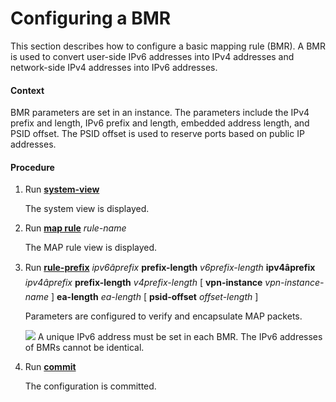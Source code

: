 Configuring a BMR
=================

This section describes how to configure a basic mapping rule (BMR). A BMR is used to convert user-side IPv6 addresses into IPv4 addresses and network-side IPv4 addresses into IPv6 addresses.

#### Context

BMR parameters are set in an instance. The parameters include the IPv4 prefix and length, IPv6 prefix and length, embedded address length, and PSID offset. The PSID offset is used to reserve ports based on public IP addresses.


#### Procedure

1. Run [**system-view**](cmdqueryname=system-view)
   
   
   
   The system view is displayed.
2. Run [**map rule**](cmdqueryname=map+rule) *rule-name*
   
   
   
   The MAP rule view is displayed.
3. Run [**rule-prefix**](cmdqueryname=rule-prefix) *ipv6âprefix* **prefix-length** *v6prefix-length* **ipv4âprefix** *ipv4âprefix* **prefix-length** *v4prefix-length* [ **vpn-instance** *vpn-instance-name* ] **ea-length** *ea-length* [ **psid-offset** *offset-length* ]
   
   
   
   Parameters are configured to verify and encapsulate MAP packets.
   
   
   
   ![](../../../../public_sys-resources/note_3.0-en-us.png) A unique IPv6 address must be set in each BMR. The IPv6 addresses of BMRs cannot be identical.
4. Run [**commit**](cmdqueryname=commit)
   
   
   
   The configuration is committed.